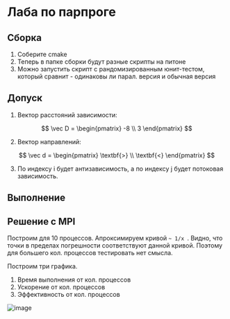 # Лаба по парпроге

## Сборка

1. Соберите cmake
2. Теперь в папке сборки будут разные скрипты на питоне
3. Можно запустить скрипт с рандомизированным юнит-тестом, который сравнит - одинаковы ли парал. версия и обычная версия

## Допуск

1. Вектор расстояний зависимости:

$$
\vec D = \begin{pmatrix}
-8 \\
3
\end{pmatrix}
$$

2. Вектор направлений:

$$
\vec d = \begin{pmatrix}
\textbf{>} \\
\textbf{<}
\end{pmatrix}
$$

3. По индексу i будет антизависимость, а по индексу j будет потоковая зависимость.

## Выполнение

## Решение с MPI

Построим для 10 процессов. Апроксимируем кривой ```~ 1/x ```. Видно, что точки в пределах погрешности соответствуют данной кривой.
Поэтому для большего кол. процессов тестировать нет смысла.
   
Построим три графика.

1. Время выполнения от кол. процессов
2. Ускорение от кол. процессов
3. Эффективность от кол. процессов 

![image](https://user-images.githubusercontent.com/25401699/206836076-9c381d0d-9990-4435-9ce3-f8607dc7d6eb.png)
